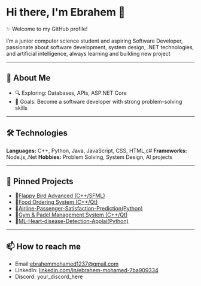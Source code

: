 # Hi there, I'm Ebrahem 👋

✨ Welcome to my GitHub profile!

I’m a junior computer science student and aspiring Software Developer, passionate about software development, system design, .NET technologies, and artificial intelligence, always learning and building new project

---

## 🚀 About Me
- 🔍 Exploring: Databases, APIs, ASP.NET Core 
- 🎯 Goals: Become a software developer with strong problem-solving skills  

---

## 🛠️ Technologies
**Languages:** C++, Python, Java, JavaScript, CSS, HTML,c# 
**Frameworks:** Node.js,.Net 
**Hobbies:** Problem Solving, System Design, AI projects  

---

## 📌 Pinned Projects
- 🔹[Flappy Bird Advanced (C++/SFML)](link_here)
- 🔹[Food Ordering System (C++/Qt)](link_here)
- 🔹[Airline-Passenger-Satisfaction-Prediction(Python)](link_here)
- 🔹[Gym & Padel Management System (C++/Qt)](link_here)
- 🔹[ML-Heart-disease-Detection-Applai(Python)](link_here)
---

## 📫 How to reach me
- Email:ebrahemmohamed1237@gmail.com 
- LinkedIn: [linkedin.com/in/ebrahem-mohamed-7ba909334](linkedin.com/in/ebrahem-mohamed-7ba909334)  
- Discord: your_discord_here 

